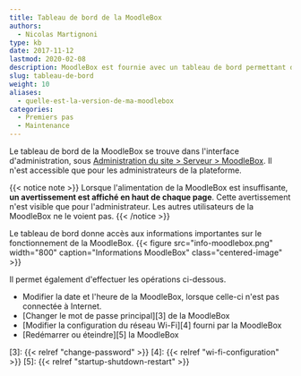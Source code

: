 ```yaml
---
title: Tableau de bord de la MoodleBox
authors:
  - Nicolas Martignoni
type: kb
date: 2017-11-12
lastmod: 2020-02-08
description: MoodleBox est fournie avec un tableau de bord permettant d'afficher différentes informations sur le matériel et le logiciel installé.
slug: tableau-de-bord
weight: 10
aliases:
  - quelle-est-la-version-de-ma-moodlebox
categories:
  - Premiers pas
  - Maintenance
---
```


Le tableau de bord de la MoodleBox se trouve dans l'interface d'administration, sous [Administration du site > Serveur > MoodleBox][1]. Il n'est accessible que pour les administrateurs de la plateforme.

{{< notice note >}}
Lorsque l'alimentation de la MoodleBox est insuffisante, __un avertissement est affiché en haut de chaque page__. Cette avertissement n'est visible que pour l'administrateur. Les autres utilisateurs de la MoodleBox ne le voient pas.
{{< /notice >}}

Le tableau de bord donne accès aux informations importantes sur le fonctionnement de la MoodleBox.
{{< figure src="info-moodlebox.png" width="800" caption="Informations MoodleBox" class="centered-image" >}}

Il permet également d'effectuer les opérations ci-dessous.

- Modifier la date et l'heure de la MoodleBox, lorsque celle-ci n'est pas connectée à Internet.
- [Changer le mot de passe principal][3] de la MoodleBox
- [Modifier la configuration du réseau Wi-Fi][4] fourni par la MoodleBox
- [Redémarrer ou éteindre][5] la MoodleBox

 [1]: http://moodlebox.home/admin/tool/moodlebox/index.php
 [3]: {{< relref "change-password" >}}
 [4]: {{< relref "wi-fi-configuration" >}}
 [5]: {{< relref "startup-shutdown-restart" >}}
